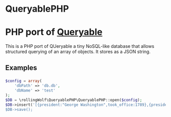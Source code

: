 QueryablePHP
================================================

# PHP port of [Queryable](https://github.com/gmn/queryable)

This is a PHP port of QUeryable a tiny NoSQL-like database that allows
structured querying of an array of objects. It stores as a JSON string.

## Examples

###

```php
$config = array(
    'dbPath' => 'db.db',
    'dbName' => 'test'
);
$DB = \rollingWolf\QueryablePHP\QueryablePHP::open($config);
$DB->insert('[{president:"George Washington",took_office:1789},{president:"John Adams",took_office:1797},{president:"Thomas Jefferson",took_office:1801},{president:"James Madison",took_office:1809}]'');
$DB->save();
```
